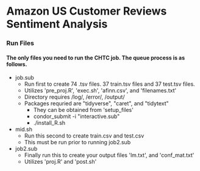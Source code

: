 # Amazon US Customer Reviews Sentiment Analysis

### Run Files
#### The only files you need to run the CHTC job. The queue process is as follows.
- job.sub
  - Run first to create 74 .tsv files. 37 train.tsv files and 37 test.tsv files.
  - Utilizes 'pre_proj.R', 'exec.sh', 'afinn.csv', and 'filenames.txt'
  - Directory requires /log/, /error/, /output/
  - Packages requried are "tidyverse", "caret", and "tidytext"
    - They can be obtained from 'setup_files'
    - condor_submit -i "interactive.sub"
    - ./install_R.sh
- mid.sh
  - Run this second to create train.csv and test.csv
  - This must be run prior to running job2.sub
- job2.sub
  - Finally run this to create your output files 'lm.txt', and 'conf_mat.txt'
  - Utilizes 'proj.R' and 'post.sh'
